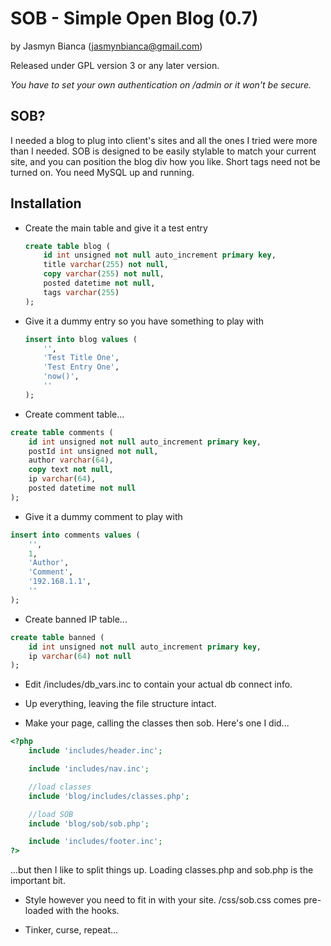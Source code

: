 SOB - Simple Open Blog (0.7)
============================

by Jasmyn Bianca (jasmynbianca@gmail.com)

Released under GPL version 3 or any later version.

*You have to set your own authentication on /admin or it won't be secure.*

SOB?
----
I needed a blog to plug into client's sites and all the ones I tried were more than I needed.
SOB is designed to be easily stylable to match your current site, and you can position the blog div how you like.
Short tags need not be turned on. You need MySQL up and running.

Installation
------------

* Create the main table and give it a test entry
    ```sql
    create table blog (
        id int unsigned not null auto_increment primary key,
        title varchar(255) not null,
        copy varchar(255) not null,
        posted datetime not null,
        tags varchar(255)
    );
    ```

* Give it a dummy entry so you have something to play with
    ```sql
    insert into blog values (
        '',
        'Test Title One',
        'Test Entry One',
        'now()',
        ''
    );
    ```

* Create comment table...

```sql
create table comments (
    id int unsigned not null auto_increment primary key,
    postId int unsigned not null,
    author varchar(64),
    copy text not null,
    ip varchar(64),
    posted datetime not null
);
```

* Give it a dummy comment to play with

```sql
insert into comments values (
    '',
    1,
    'Author',
    'Comment',
    '192.168.1.1',
    ''
);
```

* Create banned IP table...

```sql
create table banned (
    id int unsigned not null auto_increment primary key,
    ip varchar(64) not null
);
```

* Edit /includes/db_vars.inc to contain your actual db connect info.

* Up everything, leaving the file structure intact.

* Make your page, calling the classes then sob. Here's one I did...

```php
<?php
	include 'includes/header.inc';

	include 'includes/nav.inc';

	//load classes
	include 'blog/includes/classes.php';

	//load SOB
	include	'blog/sob/sob.php';

	include 'includes/footer.inc';
?>
```

...but then I like to split things up. Loading classes.php and sob.php is the important bit.

* Style however you need to fit in with your site. /css/sob.css comes pre-loaded with the hooks.

* Tinker, curse, repeat...
